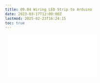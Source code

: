 ```yaml
---
title: 09.04 Wiring LED Strip to Arduino
date: 2023-03-17T12:00:00Z
lastmod: 2025-02-23T16:24:15
toc: true
---
```


![Link to included file content](../../../../arduino/wiring-led-strip-to-arduino.md)
